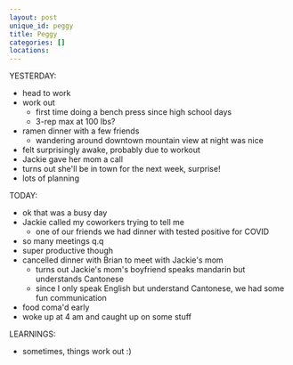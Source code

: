 ```yaml
---
layout: post
unique_id: peggy
title: Peggy
categories: []
locations: 
---
```


YESTERDAY:
* head to work
* work out
  * first time doing a bench press since high school days
  * 3-rep max at 100 lbs?
* ramen dinner with a few friends
  * wandering around downtown mountain view at night was nice
* felt surprisingly awake, probably due to workout
* Jackie gave her mom a call
* turns out she'll be in town for the next week, surprise!
* lots of planning

TODAY:
* ok that was a busy day
* Jackie called my coworkers trying to tell me
  * one of our friends we had dinner with tested positive for COVID
* so many meetings q.q
* super productive though
* cancelled dinner with Brian to meet with Jackie's mom
  * turns out Jackie's mom's boyfriend speaks mandarin but understands Cantonese
  * since I only speak English but understand Cantonese, we had some fun communication
* food coma'd early
* woke up at 4 am and caught up on some stuff

LEARNINGS:
* sometimes, things work out :)
